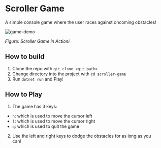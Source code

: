 # Scroller Game

A simple console game where the user races against oncoming obstacles!

![game-demo](https://github.com/SamBWagner/scroller-game/assets/66365977/43726265-8360-4386-95ae-4e724ce78138)

*Figure: Scroller Game in Action!*

## How to build

1. Clone the repo with `git clone <git path>`
2. Change directory into the project with `cd scroller-game`
3. Run `dotnet run` and Play!

## How to Play

1. The game has 3 keys:
  - `h`: which is used to move the cursor left
  - `l`: which is used to move the cursor right
  - `q`: which is used to quit the game
2. Use the left and right keys to dodge the obstacles for as long as you can!
